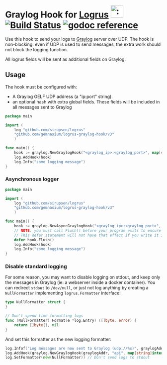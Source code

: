 # Graylog Hook for [Logrus](https://github.com/sirupsen/logrus) <img src="http://i.imgur.com/hTeVwmJ.png" width="40" height="40" alt=":walrus:" class="emoji" title=":walrus:" />&nbsp;[![Build Status](https://travis-ci.org/gemnasium/logrus-graylog-hook.svg?branch=master)](https://travis-ci.org/gemnasium/logrus-graylog-hook)&nbsp;[![godoc reference](https://godoc.org/github.com/gemnasium/logrus-graylog-hook?status.svg)](https://godoc.org/github.com/gemnasium/logrus-graylog-hook)

Use this hook to send your logs to [Graylog](http://graylog2.org) server over UDP.
The hook is non-blocking: even if UDP is used to send messages, the extra work
should not block the logging function.

All logrus fields will be sent as additional fields on Graylog.

## Usage

The hook must be configured with:

* A Graylog GELF UDP address (a "ip:port" string).
* an optional hash with extra global fields. These fields will be included in all messages sent to Graylog

```go
package main

import (
    log "github.com/sirupsen/logrus"
    "github.com/gemnasium/logrus-graylog-hook/v3"
    )

func main() {
    hook := graylog.NewGraylogHook("<graylog_ip>:<graylog_port>", map[string]interface{}{"this": "is logged every time"})
    log.AddHook(hook)
    log.Info("some logging message")
}
```

### Asynchronous logger

```go
package main

import (
    log "github.com/sirupsen/logrus"
    "github.com/gemnasium/logrus-graylog-hook/v3"
    )

func main() {
    hook := graylog.NewAsyncGraylogHook("<graylog_ip>:<graylog_port>", map[string]interface{}{"this": "is logged every time"})
    // NOTE: you must call Flush() before your program exits to ensure ALL of your logs are sent.
    // This defer statement will not have that effect if you write it in a non-main() method.
    defer hook.Flush()
    log.AddHook(hook)
    log.Info("some logging message")
}
```

### Disable standard logging

For some reason, you may want to disable logging on stdout, and keep only the messages in Graylog (ie: a webserver inside a docker container).
You can redirect `stdout` to `/dev/null`, or just not log anything by creating a `NullFormatter` implementing `logrus.Formatter` interface:

```go
type NullFormatter struct {
}

// Don't spend time formatting logs
func (NullFormatter) Format(e *log.Entry) ([]byte, error) {
    return []byte{}, nil
}
```

And set this formatter as the new logging formatter:

```go
log.Infof("Log messages are now sent to Graylog (udp://%s)", graylogAddr) // Give a hint why logs are empty
log.AddHook(graylog.NewGraylogHook(graylogAddr, "api", map[string]interface{}{})) // set graylogAddr accordingly
log.SetFormatter(new(NullFormatter)) // Don't send logs to stdout
```
